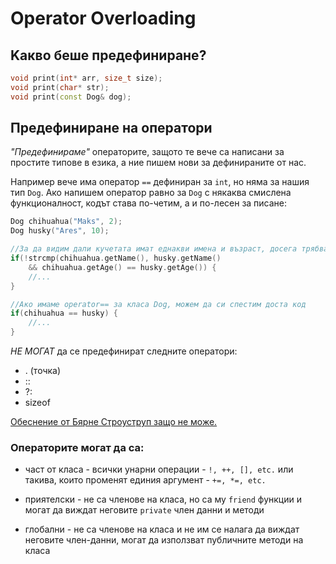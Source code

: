# Operator Overloading

## Kакво беше предефиниране?
```c++
void print(int* arr, size_t size);
void print(char* str);
void print(const Dog& dog);
```

## Предефиниране на оператори
*"Предефинираме"* операторите, защото те вече са написани за простите типове в езика, а ние пишем нови за дефинираните от нас.

Например вече има оператор `==` дефиниран за `int`, но няма за нашия тип `Dog`. Ако напишем оператор равно за `Dog` с някаква смислена функционалност, кодът става по-четим, а и по-лесен за писане:

```c++
Dog chihuahua("Maks", 2);
Dog husky("Ares", 10);

//За да видим дали кучетата имат еднакви имена и възраст, досега трябваше да правим така:
if(!strcmp(chihuahua.getName(), husky.getName() 
    && chihuahua.getAge() == husky.getAge()) {
    //...
}

//Ако имаме operator== за класа Dog, можем да си спестим доста код
if(chihuahua == husky) {
    //...
}
```

*НЕ МОГАТ* да се предефинират следните оператори:
- . (точка) 
- :: 
- ?: 
- sizeof    

[Обеснение от Бярне Строуструп защо не може.](https://www.stroustrup.com/bs_faq2.html#overload-dot]) 

### Операторите могат да са:
- част от класа - всички унарни операции - `!, ++, [], etc.` или такива, които променят единия аргумент - `+=, *=, etc.` 

- приятелски - не са членове на класа, но са му `friend` функции и могат да виждат неговите `private` член данни и методи   

- глобални - не са членове на класа и не им се налага да виждат неговите член-данни, могат да използват публичните методи на класа

